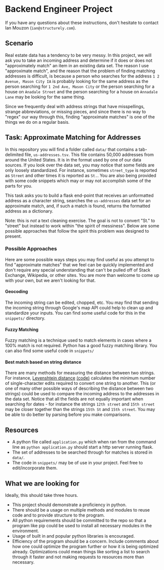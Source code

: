 # Backend Engineer Project

If you have any questions about these instructions, don't hesitate to contact Ian Mouzon (`ian@structurely.com`).

## Scenario
Real estate data has a tendency to be very messy. In this project, we will ask you to take an incoming address and determine if it does or does not "approximately match" an item in an existing data set. The reason I use "approximate match", and the reason that the problem of finding matching addresses is difficult, is because a person who searches for the address `1 2 Avenue, Mason City IA` is probably looking for the same address as the person searching for `1 2nd Ave, Mason City` or the person searching for a house on `Anadale Street` and the person searching for a house on `Annadale Lane` may be looking for the same thing.

Since we frequently deal with address strings that have misspellings, strange abbreviations, or missing pieces, and since there is no way to "regex" our way through this, finding "approximate matches" is one of the things we do on a regular basis.

## Task: Approximate Matching for Addresses
In this repository you will find a folder called `data/` that contains a tab-delimited file, `us-addresses.tsv`. This file contains 50,000 addresses from around the United States. It is in the format used by one of our data sources. If you look over the data set, you may notice that some fields are only loosely standardized. For instance, sometimes `street_type` is reported as `Street` and other times it is reported as `St.`. You are also being provided with some code snippets which may or may not accomplish some of the parts for you. 

This task asks you to build a flask end-point that receives an unformatted address as a character string, searches the `us-addresses` data set for an approximate match, and, if such a match is found, returns the formatted address as a dictionary. 

Note: this is *not* a text cleaning exercise. The goal is not to convert "St." to "street" but instead to work within "the spirit of messiness". Below are some possible approaches that follow the spirit this problem was designed to present.

### Possible Approaches
Here are some possible ways steps you may find useful as you attempt to find "approximate matches" that we feel can be quickly implemented and don't require any special understanding that can't be pulled off of Stack Exchange, Wikipedia, or other sites. You are more than welcome to come up with your own, but we aren't looking for that.

#### Geocoding
The incoming string can be edited, chopped, etc. You may find that sending the incoming string through Google's map API could help to clean up and standardize your inputs. You can find some useful code for this in the `snippets/` directory. 

#### Fuzzy Matching
Fuzzy matching is a technique used to match elements in cases where a 100% match is not required. Python has a good fuzzy matching library. You can also find some useful code in `snippets/`

#### Best match based on string distance
There are many methods for measuring the distance between two strings. For instance, [Levenshtein distance](https://en.wikipedia.org/wiki/Levenshtein_distance) [(code)](https://en.wikibooks.org/wiki/Algorithm_Implementation/Strings/Levenshtein_distance#Java) calculates the minimum number of single-character edits required to convert one string to another. This (or one of many other possible ways of describing the distance between two strings) could be used to compare the incoming address to the addresses in the data set. Notice that all the fields are not equally important when searching for dates - for instance the strings `12th street` and `15th street` may be closer together than the strings `15th St` and `15th street`. You may be able to do better by parsing before you make comparisons.

## Resources
- A python file called `application.py` which when ran from the command line as `python application.py` should start a http server running flask. 
- The set of addresses to be searched through for matches is stored in `data/`.
- The code in `snippets/` may be of use in your project. Feel free to edit/incorporate them.

## What we are looking for
Ideally, this should take three hours.
- This project should demonstrate a proficiency in python. 
- There should be a usage on multiple methods and modules to reuse code and to provide structure to the program. 
- All python requirements should be committed to the repo so that a program like pip could be used to install all necessary modules in the environment. 
- Usage of built in and popular python libraries is encouraged.
- Efficiency of the program should be a concern. Include comments about how one could optimize the program further or how it is being optimized already. Optimizations could mean things like sorting a list to search through it faster and not making requests to resources more than necessary.
